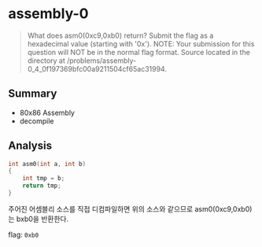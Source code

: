 # assembly-0
> What does asm0(0xc9,0xb0) return? Submit the flag as a hexadecimal value (starting with '0x'). NOTE: Your submission for this question will NOT be in the normal flag format. Source located in the directory at /problems/assembly-0_4_0f197369bfc00a9211504cf65ac31994.

## Summary
* 80x86 Assembly
* decompile

## Analysis
``` c
int asm0(int a, int b)
{
	int tmp = b;	
	return tmp;
}
```
주어진 어셈블리 소스를 직접 디컴파일하면 위의 소스와 같으므로 asm0(0xc9,0xb0)는 bxb0을 반환한다.

flag: `0xb0`
